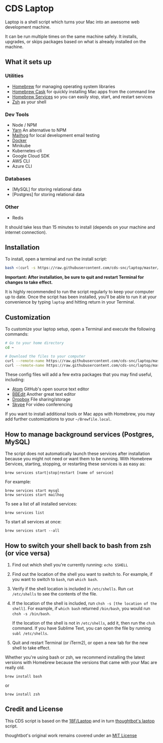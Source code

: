 # CDS Laptop

Laptop is a shell script which turns your Mac into an awesome web development machine.  

It can be run multiple times on the same machine safely. It installs, upgrades, or skips packages based on what is already installed on the machine.

## What it sets up

### Utilities
* [Homebrew](http://brew.sh/) for managing operating system libraries
* [Homebrew Cask](http://caskroom.io/) for quickly installing Mac apps from the command line
* [Homebrew Services](https://github.com/Homebrew/homebrew-services) so you can easily stop, start, and restart services
* [Zsh](http://www.zsh.org/) as your shell

### Dev Tools
* Node / NPM
* [Yarn](https://yarnpkg.com/en/) An alternative to NPM
* [Mailhog](https://github.com/mailhog/MailHog) for local development email testing
* [Docker](https://www.docker.com/)
* Minikube
* Kubernetes-cli
* Google Cloud SDK
* AWS CLI
* Azure CLI

### Databases
* [MySQL] for storing relational data
* [Postgres] for storing relational data

### Other
* Redis

It should take less than 15 minutes to install (depends on your machine and internet connection).

## Installation

To install, open a terminal and run the install script:

```bash
bash <(curl -s https://raw.githubusercontent.com/cds-snc/laptop/master/laptop)
```

**Important: After installation, be sure to quit and restart Terminal for changes to take effect.**

It is highly recommended to run the script regularly to keep your computer up to date. Once the script has been installed, you'll be able to run it at your convenience by typing `laptop` and hitting return in your Terminal.

## Customization

To customize your laptop setup, open a Terminal and execute the following commands:

```bash
# Go to your home directory
cd ~

# Download the files to your computer
curl --remote-name https://raw.githubusercontent.com/cds-snc/laptop/master/.laptop.local
curl --remote-name https://raw.githubusercontent.com/cds-snc/laptop/master/Brewfile.local
```

These config files will add a few extra packages that you may find useful, including:  

* [Atom](https://atom.io/) GitHub's open source text editor
* [BBEdit](https://www.barebones.com/products/bbedit/) Another great text editor
* [Dropbox](https://www.dropbox.com/) File sharing/storage
* [Skype](https://www.skype.com/en/) For video conferencing

If you want to install additional tools or Mac apps with Homebrew, you may add further customizations to your `~/Brewfile.local`.

## How to manage background services (Postgres, MySQL)

The script does not automatically launch these services after installation because you might not need or want them to be running. With Homebrew Services, starting, stopping, or restarting these services is as easy as:

```
brew services start|stop|restart [name of service]
```

For example:

```
brew services start mysql
brew services start mailhog
```

To see a list of all installed services:

```
brew services list
```

To start all services at once:

```
brew services start --all
```

How to switch your shell back to bash from zsh (or vice versa)
--------------------------------------------------------------
1. Find out which shell you're currently running: `echo $SHELL`
2. Find out the location of the shell you want to switch to. For example, if
   you want to switch to `bash`, run `which bash`.
3. Verify if the shell location is included in `/etc/shells`.
   Run `cat /etc/shells` to see the contents of the file.
4. If the location of the shell is included, run
   `chsh -s [the location of the shell]`.
   For example, if `which bash` returned `/bin/bash`, you would run
  `chsh -s /bin/bash`.

   If the location of the shell is not in `/etc/shells`, add it, then run the
   `chsh` command.
   If you have Sublime Text, you can open the file by running
   `subl /etc/shells`.
5. Quit and restart Terminal (or iTerm2), or open a new tab for the new shell
   to take effect.

Whether you're using bash or zsh, we recommend installing the latest versions
with Homebrew because the versions that came with your Mac are really old.
```
brew install bash
```
or
```
brew install zsh
```

## Credit and License
This CDS script is based on the [18F/Laptop](https://github.com/18F/laptop) and in turn [thoughtbot's laptop](https://github.com/thoughtbot/laptop) script.

thoughtbot's original work remains covered under an [MIT License](https://github.com/thoughtbot/laptop/blob/c997c4fb5a986b22d6c53214d8f219600a4561ee/LICENSE)

